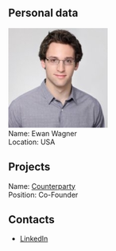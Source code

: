 ## Personal data
![wagner photo](photo/evan_wagner.jpg)  
Name: Ewan Wagner   
Location: USA  
## Projects 
Name: [Counterparty](../projects/counterparty.md)  
Position: Co-Founder
## Contacts
* [LinkedIn](https://rs.linkedin.com/in/evan-wagner-58732997)    
